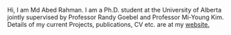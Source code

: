 Hi, I am Md Abed Rahman. I am a Ph.D. student at the University of Alberta jointly supervised by Professor Randy Goebel and  Professor Mi-Young Kim.
Details of my current Projects, publications, CV etc. are at my [website.](https://sites.google.com/iut-dhaka.edu/mdabedrahman/)
